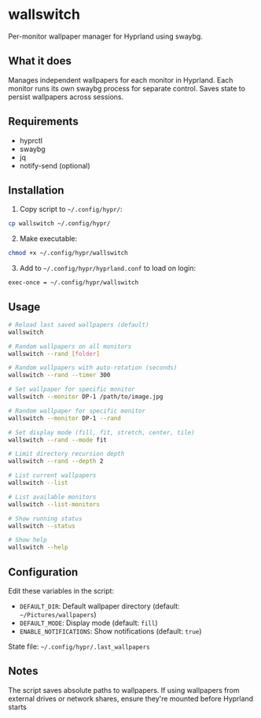# wallswitch

Per-monitor wallpaper manager for Hyprland using swaybg.

## What it does

Manages independent wallpapers for each monitor in Hyprland. Each monitor runs its own swaybg process for separate control. Saves state to persist wallpapers across sessions.

## Requirements

- hyprctl
- swaybg
- jq
- notify-send (optional)

## Installation

1. Copy script to `~/.config/hypr/`:
```bash
cp wallswitch ~/.config/hypr/
```

2. Make executable:
```bash
chmod +x ~/.config/hypr/wallswitch
```

3. Add to `~/.config/hypr/hyprland.conf` to load on login:
```
exec-once = ~/.config/hypr/wallswitch
```

## Usage

```bash
# Reload last saved wallpapers (default)
wallswitch

# Random wallpapers on all monitors
wallswitch --rand [folder]

# Random wallpapers with auto-rotation (seconds)
wallswitch --rand --timer 300

# Set wallpaper for specific monitor
wallswitch --monitor DP-1 /path/to/image.jpg

# Random wallpaper for specific monitor
wallswitch --monitor DP-1 --rand

# Set display mode (fill, fit, stretch, center, tile)
wallswitch --rand --mode fit

# Limit directory recursion depth
wallswitch --rand --depth 2

# List current wallpapers
wallswitch --list

# List available monitors
wallswitch --list-monitors

# Show running status
wallswitch --status

# Show help
wallswitch --help
```

## Configuration

Edit these variables in the script:

- `DEFAULT_DIR`: Default wallpaper directory (default: `~/Pictures/wallpapers`)
- `DEFAULT_MODE`: Display mode (default: `fill`)
- `ENABLE_NOTIFICATIONS`: Show notifications (default: `true`)

State file: `~/.config/hypr/.last_wallpapers`

## Notes

The script saves absolute paths to wallpapers. If using wallpapers from external drives or network shares, ensure they're mounted before Hyprland starts
